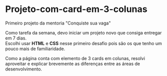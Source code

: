 # Projeto-com-card-em-3-colunas
Primeiro projeto da mentoria "Conquiste sua vaga"

Como tarefa da semana, devo iniciar um projeto novo que consiga entregar em 7 dias.<br> 
Escolhi usar **HTML** e **CSS** nesse primeiro desafio pois são os que tenho um pouco mais de familiaridade.

Como a página conta com elemento de 3 cards em colunas, resolvi aproveitar e explicar brevemente as diferenças  entre as áreas de desenvolvimento.
